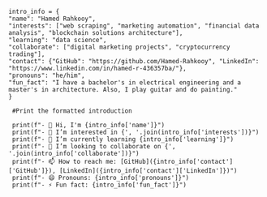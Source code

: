    intro_info = {
    "name": "Hamed Rahkooy",
    "interests": ["web scraping", "marketing automation", "financial data analysis", "blockchain solutions architecture"],
    "learning": "data science",
    "collaborate": ["digital marketing projects", "cryptocurrency trading"],
    "contact": {"GitHub": "https://github.com/Hamed-Rahkooy", "LinkedIn": "https://www.linkedin.com/in/hamed-r-436357ba/"},
    "pronouns": "he/him",
    "fun_fact": "I have a bachelor's in electrical engineering and a master's in architecture. Also, I play guitar and do painting." 
    }

     #Print the formatted introduction

     print(f"- 👋 Hi, I'm {intro_info['name']}")
     print(f"- 👀 I’m interested in {', '.join(intro_info['interests'])}")
     print(f"- 🌱 I’m currently learning {intro_info['learning']}")
     print(f"- 💞️ I’m looking to collaborate on {', '.join(intro_info['collaborate'])}")
     print(f"- 📫 How to reach me: [GitHub]({intro_info['contact']['GitHub']}), [LinkedIn]({intro_info['contact']['LinkedIn']})")
     print(f"- 😄 Pronouns: {intro_info['pronouns']}")
     print(f"- ⚡ Fun fact: {intro_info['fun_fact']}")

<!---
Hamed-Rahkooy/Hamed-Rahkooy is a ✨ special ✨ repository because its `README.md` (this file) appears on your GitHub profile.
You can click the Preview link to take a look at your changes.
--->
